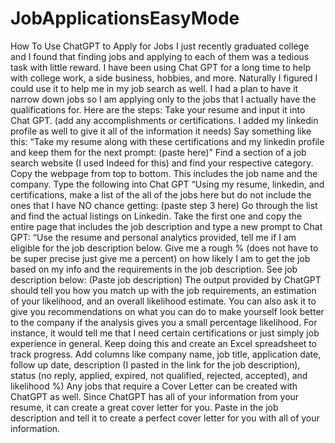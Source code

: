 # JobApplicationsEasyMode
How To Use ChatGPT to Apply for Jobs
I just recently graduated college and I found that finding jobs and applying to each of them was a tedious task with little reward. I have been using Chat GPT for a long time to help with college work, a side business, hobbies, and more. Naturally I figured I could use it to help me in my job search as well. I had a plan to have it narrow down jobs so I am applying only to the jobs that I actually have the qualifications for.
Here are the steps:
Take your resume and input it into Chat GPT. (add any accomplishments or certifications. I added my linkedin profile as well to give it all of the information it needs) Say something like this:
“Take my resume along with these certifications and my linkedin profile and keep them for the next prompt: (paste here)”
Find a section of a job search website (I used Indeed for this) and find your respective category.
Copy the webpage from top to bottom. This includes the job name and the company.
Type the following into Chat GPT
“Using my resume, linkedin, and certifications, make a list of the all of the jobs here but do not include the ones that I have NO chance getting: (paste step 3 here)
Go through the list and find the actual listings on Linkedin. Take the first one and copy the entire page that includes the job description and type a new prompt to Chat GPT:
“Use the resume and personal analytics provided, tell me if I am eligible for the job description below. Give me a rough % (does not have to be super precise just give me a percent) on how likely I am to get the job based on my info and the requirements in the job description. See job description below: (Paste job description)
The output provided by ChatGPT should tell you how you match up with the job requirements, an estimation of your likelihood, and an overall likelihood estimate.
You can also ask it to give you recommendations on what you can do to make yourself look better to the company if the analysis gives you a small percentage likelihood. For instance, it would tell me that I need certain certifications or just simply job experience in general.
Keep doing this and create an Excel spreadsheet to track progress. Add columns like company name, job title, application date, follow up date, description (I pasted in the link for the job description), status (no reply, applied, expired, not qualified, rejected, accepted), and likelihood %)
Any jobs that require a Cover Letter can be created with ChatGPT as well. Since ChatGPT has all of your information from your resume, it can create a great cover letter for you. Paste in the job description and tell it to create a perfect cover letter for you with all of your information.
